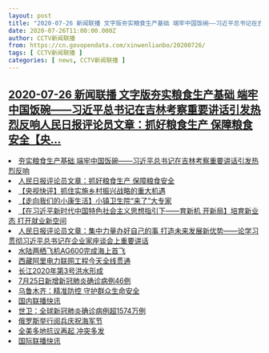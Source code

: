 ```yaml
---
layout: post
title: "2020-07-26 新闻联播 文字版夯实粮食生产基础 端牢中国饭碗——习近平总书记在吉林考察重要讲话引发热烈反响人民日报评论员文章：抓好粮食生产 保障粮食安全【央..."
date: 2020-07-26T11:00:00.000Z
author: CCTV新闻联播
from: https://cn.govopendata.com/xinwenlianbo/20200726/
tags: [ CCTV新闻联播 ]
categories: [ news, CCTV新闻联播 ]
---
```

<!--1595761200000-->
[2020-07-26 新闻联播 文字版夯实粮食生产基础 端牢中国饭碗——习近平总书记在吉林考察重要讲话引发热烈反响人民日报评论员文章：抓好粮食生产 保障粮食安全【央...](https://cn.govopendata.com/xinwenlianbo/20200726/)
------

<div>
<li><a target="_blank" href="https://cn.govopendata.com/xinwenlianbo/20200726/#169139">夯实粮食生产基础 端牢中国饭碗——习近平总书记在吉林考察重要讲话引发热烈反响</a></li><li><a target="_blank" href="https://cn.govopendata.com/xinwenlianbo/20200726/#169140">人民日报评论员文章：抓好粮食生产 保障粮食安全</a></li><li><a target="_blank" href="https://cn.govopendata.com/xinwenlianbo/20200726/#169141">【央视快评】抓住实施乡村振兴战略的重大机遇</a></li><li><a target="_blank" href="https://cn.govopendata.com/xinwenlianbo/20200726/#169142">【走向我们的小康生活】小镇卫生院“来了”大专家</a></li><li><a target="_blank" href="https://cn.govopendata.com/xinwenlianbo/20200726/#169143">【在习近平新时代中国特色社会主义思想指引下——育新机 开新局】培育新业态 打开就业新空间</a></li><li><a target="_blank" href="https://cn.govopendata.com/xinwenlianbo/20200726/#169144">人民日报评论员文章：集中力量办好自己的事 打造未来发展新优势——论学习贯彻习近平总书记在企业家座谈会上重要讲话</a></li><li><a target="_blank" href="https://cn.govopendata.com/xinwenlianbo/20200726/#169145">水陆两栖飞机AG600完成海上首飞</a></li><li><a target="_blank" href="https://cn.govopendata.com/xinwenlianbo/20200726/#169146">西藏阿里电力联网工程今天全线贯通</a></li><li><a target="_blank" href="https://cn.govopendata.com/xinwenlianbo/20200726/#169147">长江2020年第3号洪水形成</a></li><li><a target="_blank" href="https://cn.govopendata.com/xinwenlianbo/20200726/#169148">7月25日新增新冠肺炎确诊病例46例</a></li><li><a target="_blank" href="https://cn.govopendata.com/xinwenlianbo/20200726/#169149">乌鲁木齐：精准防控 守护群众生命安全</a></li><li><a target="_blank" href="https://cn.govopendata.com/xinwenlianbo/20200726/#169150">国内联播快讯</a></li><li><a target="_blank" href="https://cn.govopendata.com/xinwenlianbo/20200726/#169151">世卫：全球新冠肺炎确诊病例超1574万例</a></li><li><a target="_blank" href="https://cn.govopendata.com/xinwenlianbo/20200726/#169152">俄罗斯举行阅兵庆祝海军节</a></li><li><a target="_blank" href="https://cn.govopendata.com/xinwenlianbo/20200726/#169153">全美多地抗议再起 冲突多发</a></li><li><a target="_blank" href="https://cn.govopendata.com/xinwenlianbo/20200726/#169154">国际联播快讯</a></li>
</div>
